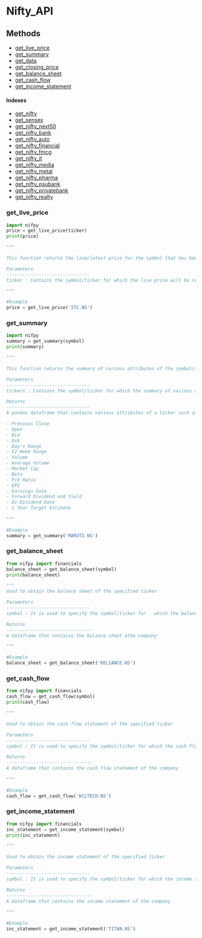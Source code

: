 # Nifty_API


## Methods

- [get_live_price](#get_live_price)
- [get_summary](#get_summary)
- [get_data](#)
- [get_closing_price](#)
- [get_balance_sheet](#get_balance_sheet)
- [get_cash_flow](#get_cash_flow)
- [get_income_statement](#get_income_statement)

#### Indexes

- [get_nifty](#)
- [get_sensex](#)
- [get_nifty_next50](#)
- [get_nifty_bank](#)
- [get_nifty_auto](#)
- [get_nifty_financial](#)
- [get_nifty_fmcg](#)
- [get_nifty_it](#)
- [get_nifty_media](#)
- [get_nifty_metal](#)
- [get_nifty_pharma](#)
- [get_nifty_psubank](#)
- [get_nifty_privatebank](#)
- [get_nifty_realty](#)

### get_live_price
``` python 
import nifpy
price = get_live_price(ticker)
print(price)

""" 

This function returns the live/latest price for the symbol that has been passed as the parameter

Parameters
-------------------------------
ticker : Contains the symbol/ticker for which the live price will be returned

"""

#Example
price = get_live_price('ITC.NS')
```

### get_summary
``` python 
import nifpy
summary = get_summary(symbol)
print(summary)

""" 

This function returns the summary of various attributes of the symbol/ticker that has been passed as the parameter

Parameters
-------------------------------
tickers : Contains the symbol/ticker for which the summary of various attributes will be returned

Returns
-------------------------------
A pandas dataframe that contains various attributes of a ticker such as the:

- Previous Close
- Open
- Bid
- Ask
- Day's Range
- 52 Week Range
- Volume
- Average Volume
- Market Cap
- Beta
- P/E Ratio
- EPS
- Earnings Date
- Forward Dividend and Yield
- Ex-Dividend Date
- 1 Year Target Estimate
             
"""

#Example
summary = get_summary('MARUTI.NS')
```

### get_balance_sheet
``` python 
from nifpy import financials
balance_sheet = get_balance_sheet(symbol)
print(balance_sheet)

""" 
Used to obtain the balance sheet of the specified ticker

Parameters
-------------------------------
symbol : It is used to specify the symbol/ticker for   which the balance sheet has to be fetched

Returns
--------------------------------
A dataframe that contains the balance sheet othe company

"""

#Example
balance_sheet = get_balance_sheet('RELIANCE.NS')
```

### get_cash_flow
``` python 
from nifpy import financials
cash_flow = get_cash_flow(symbol)
print(cash_flow)

""" 

Used to obtain the cash flow statement of the specified ticker

Parameters
-------------------------------
symbol : It is used to specify the symbol/ticker for which the cash flow has to be fetched

Returns
--------------------------------
A dataframe that contains the cash flow statement of the company
    
"""

#Example
cash_flow = get_cash_flow('HCLTECH.NS')
```

### get_income_statement
``` python 
from nifpy import financials
inc_statement = get_income_statement(symbol)
print(inc_statement)

""" 

Used to obtain the income statement of the specified ticker

Parameters
-------------------------------
symbol : It is used to specify the symbol/ticker for which the income statement has to be fetched

Returns
--------------------------------
A dataframe that contains the income statement of the company
    
"""

#Example
inc_statement = get_income_statement('TITAN.NS')
```